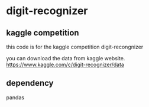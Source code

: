# digit-recognizer
## kaggle competition
this code is for the kaggle competition digit-recongnizer

you can download the data from kaggle website. https://www.kaggle.com/c/digit-recognizer/data

## dependency
pandas
